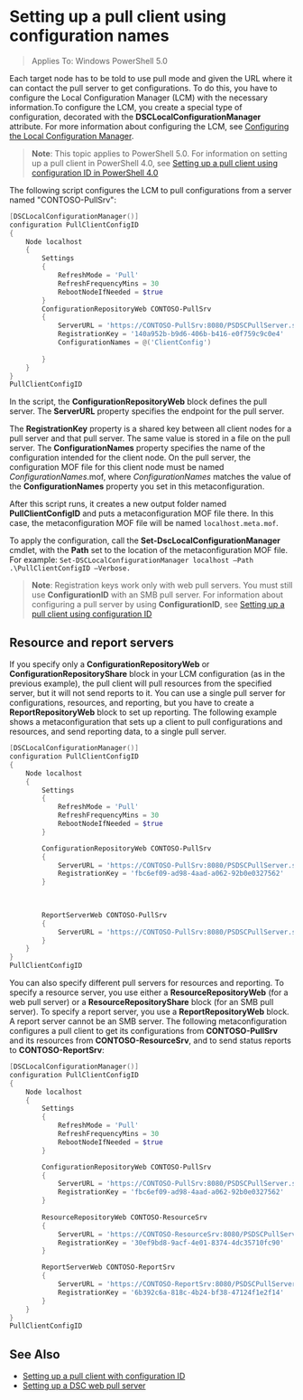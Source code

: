 # Setting up a pull client using configuration names

> Applies To: Windows PowerShell 5.0

Each target node has to be told to use pull mode and given the URL where it can contact the pull server to get configurations. To do this, you have to configure the Local Configuration Manager (LCM) with the necessary information.To configure the LCM, you create a special type of configuration, decorated with the **DSCLocalConfigurationManager** attribute. For more information about configuring the LCM, see [Configuring the Local Configuration Manager](metaConfig.md).

> **Note**: This topic applies to PowerShell 5.0. For information on setting up a pull client in PowerShell 4.0, see [Setting up a pull client using configuration ID in PowerShell 4.0](pullClientConfigID4.md)

The following script configures the LCM to pull configurations from a server named "CONTOSO-PullSrv":

```powershell
[DSCLocalConfigurationManager()]
configuration PullClientConfigID
{
    Node localhost
    {
        Settings
        {
            RefreshMode = 'Pull'
            RefreshFrequencyMins = 30 
            RebootNodeIfNeeded = $true
        }
        ConfigurationRepositoryWeb CONTOSO-PullSrv
        {
            ServerURL = 'https://CONTOSO-PullSrv:8080/PSDSCPullServer.svc'
            RegistrationKey = '140a952b-b9d6-406b-b416-e0f759c9c0e4'
            ConfigurationNames = @('ClientConfig')
            
        }      
    }
}
PullClientConfigID
```

In the script, the **ConfigurationRepositoryWeb** block defines the pull server. The **ServerURL** property specifies the endpoint for the pull server.

The **RegistrationKey** property is a shared key between all client nodes for a pull server and that pull server. The same value is stored in a file on the pull server. The **ConfigurationNames** property specifies the name of the configuration intended for the client node. On the pull server, the configuration MOF file for this client node must be named *ConfigurationNames*.mof, where *ConfigurationNames* matches the value of the **ConfigurationNames** property you set in this metaconfiguration.

After this script runs, it creates a new output folder named **PullClientConfigID** and puts a metaconfiguration MOF file there. In this case, the metaconfiguration MOF file will be named `localhost.meta.mof`.

To apply the configuration, call the **Set-DscLocalConfigurationManager** cmdlet, with the **Path** set to the location of the metaconfiguration MOF file. For example: `Set-DSCLocalConfigurationManager localhost –Path .\PullClientConfigID –Verbose.`

> **Note**: Registration keys work only with web pull servers. You must still use **ConfigurationID** with an SMB pull server. For information about configuring a pull server by using **ConfigurationID**, see [Setting up a pull client using configuration ID](pullClientConfigID.md)

## Resource and report servers

If you specify only a **ConfigurationRepositoryWeb** or **ConfigurationRepositoryShare** block in your LCM configuration (as in the previous example), the pull client will pull 
resources from the specified server, but it will not send reports to it. You can use a single pull server for configurations, resources, and reporting, but you have to create a 
**ReportRepositoryWeb** block to set up reporting. The following example shows a metaconfiguration that sets up a client to pull configurations and resources, and send reporting data, to a single
pull server.

```powershell
[DSCLocalConfigurationManager()]
configuration PullClientConfigID
{
    Node localhost
    {
        Settings
        {
            RefreshMode = 'Pull'
            RefreshFrequencyMins = 30 
            RebootNodeIfNeeded = $true
        }

        ConfigurationRepositoryWeb CONTOSO-PullSrv
        {
            ServerURL = 'https://CONTOSO-PullSrv:8080/PSDSCPullServer.svc'
            RegistrationKey = 'fbc6ef09-ad98-4aad-a062-92b0e0327562'
        }
        
        

        ReportServerWeb CONTOSO-PullSrv
        {
            ServerURL = 'https://CONTOSO-PullSrv:8080/PSDSCPullServer.svc'
        }
    }
}
PullClientConfigID
```


You can also specify different pull servers for resources and reporting. To specify a resource server, you use either a **ResourceRepositoryWeb** (for a web pull server) or a 
**ResourceRepositoryShare** block (for an SMB pull server).
To specify a report server, you use a **ReportRepositoryWeb** block. A report server cannot be an SMB server.
The following metaconfiguration configures a pull client to get its configurations from **CONTOSO-PullSrv** and its resources from **CONTOSO-ResourceSrv**, and to send status reports to **CONTOSO-ReportSrv**:

```powershell
[DSCLocalConfigurationManager()]
configuration PullClientConfigID
{
    Node localhost
    {
        Settings
        {
            RefreshMode = 'Pull'
            RefreshFrequencyMins = 30 
            RebootNodeIfNeeded = $true
        }

        ConfigurationRepositoryWeb CONTOSO-PullSrv
        {
            ServerURL = 'https://CONTOSO-PullSrv:8080/PSDSCPullServer.svc'
            RegistrationKey = 'fbc6ef09-ad98-4aad-a062-92b0e0327562'
        }
        
        ResourceRepositoryWeb CONTOSO-ResourceSrv
        {
            ServerURL = 'https://CONTOSO-ResourceSrv:8080/PSDSCPullServer.svc'
            RegistrationKey = '30ef9bd8-9acf-4e01-8374-4dc35710fc90'
        }

        ReportServerWeb CONTOSO-ReportSrv
        {
            ServerURL = 'https://CONTOSO-ReportSrv:8080/PSDSCPullServer.svc'
            RegistrationKey = '6b392c6a-818c-4b24-bf38-47124f1e2f14'
        }
    }
}
PullClientConfigID
```

## See Also

* [Setting up a pull client with configuration ID](pullClientConfigID.md)
* [Setting up a DSC web pull server](pullServer.md)
